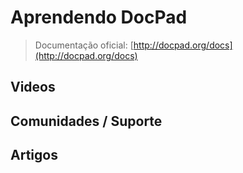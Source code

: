 # Aprendendo DocPad

> Documentação oficial: [http://docpad.org/docs](http://docpad.org/docs)

## Videos

## Comunidades / Suporte

## Artigos